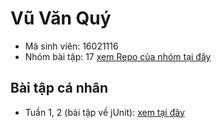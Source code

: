 # Vũ Văn Quý
* Mã sinh viên: 16021116
* Nhóm bài tập: 17 [xem Repo của nhóm tại đây](https://github.com/quannguyen0510/int3117-2018)

## Bài tập cá nhân
* Tuần 1, 2 (bài tập về jUnit): [xem tại đây](https://github.com/vuvanquy1998/int3117-2018/)
